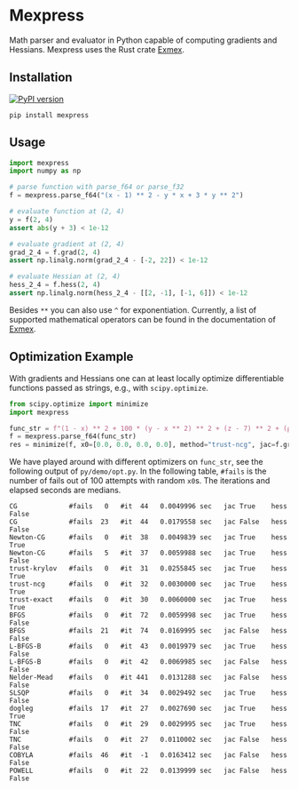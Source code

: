 # Mexpress
Math parser and evaluator in Python capable of computing gradients and Hessians. Mexpress uses the Rust crate [Exmex](https://crates.io/crates/exmex).
## Installation 
[![PyPI version](https://img.shields.io/pypi/v/mexpress.svg?maxAge=3600)](https://pypi.org/project/mexpress/)
```
pip install mexpress
```
## Usage

```python
import mexpress
import numpy as np

# parse function with parse_f64 or parse_f32
f = mexpress.parse_f64("(x - 1) ** 2 - y * x + 3 * y ** 2")

# evaluate function at (2, 4)
y = f(2, 4)
assert abs(y + 3) < 1e-12

# evaluate gradient at (2, 4)
grad_2_4 = f.grad(2, 4)
assert np.linalg.norm(grad_2_4 - [-2, 22]) < 1e-12

# evaluate Hessian at (2, 4)
hess_2_4 = f.hess(2, 4)
assert np.linalg.norm(hess_2_4 - [[2, -1], [-1, 6]]) < 1e-12
```

Besides `**` you can also use `^` for exponentiation. Currently, a list of supported mathematical operators can be found in the documentation of [Exmex](https://docs.rs/exmex/0.12.0/exmex/struct.FloatOpsFactory.html).

## Optimization Example

With gradients and Hessians one can at least locally optimize differentiable functions passed as strings, e.g., with `scipy.optimize`.
```Python
from scipy.optimize import minimize
import mexpress

func_str = f"(1 - x) ** 2 + 100 * (y - x ** 2) ** 2 + (z - 7) ** 2 + (ρ + 5) ** 2"
f = mexpress.parse_f64(func_str)
res = minimize(f, x0=[0.0, 0.0, 0.0, 0.0], method="trust-ncg", jac=f.grad, hess=f.hess)
```
We have played around with different optimizers on `func_str`, see the following output of `py/demo/opt.py`. In the following table, `#fails` is the number of fails out of 100 attempts with random `x0`s. The iterations and elapsed seconds are medians.
```
CG             #fails   0   #it  44   0.0049996 sec   jac True    hess False
CG             #fails  23   #it  44   0.0179558 sec   jac False   hess False
Newton-CG      #fails   0   #it  38   0.0049839 sec   jac True    hess True
Newton-CG      #fails   5   #it  37   0.0059988 sec   jac True    hess False
trust-krylov   #fails   0   #it  31   0.0255845 sec   jac True    hess True
trust-ncg      #fails   0   #it  32   0.0030000 sec   jac True    hess True
trust-exact    #fails   0   #it  30   0.0060000 sec   jac True    hess True
BFGS           #fails   0   #it  72   0.0059998 sec   jac True    hess False
BFGS           #fails  21   #it  74   0.0169995 sec   jac False   hess False
L-BFGS-B       #fails   0   #it  43   0.0019979 sec   jac True    hess False
L-BFGS-B       #fails   0   #it  42   0.0069985 sec   jac False   hess False
Nelder-Mead    #fails   0   #it 441   0.0131288 sec   jac False   hess False
SLSQP          #fails   0   #it  34   0.0029492 sec   jac True    hess False
dogleg         #fails  17   #it  27   0.0027690 sec   jac True    hess True
TNC            #fails   0   #it  29   0.0029995 sec   jac True    hess False
TNC            #fails   0   #it  27   0.0110002 sec   jac False   hess False
COBYLA         #fails  46   #it  -1   0.0163412 sec   jac False   hess False
POWELL         #fails   0   #it  22   0.0139999 sec   jac False   hess False
```
